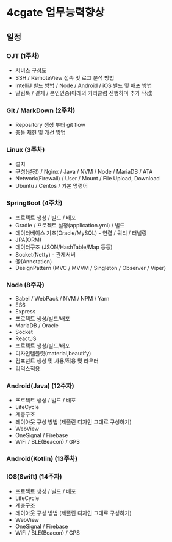 # 4cgate 업무능력향상

## 일정

### OJT (1주차)
- 서비스 구성도
- SSH / RemoteView 접속 및 로그 분석 방법
- IntelliJ 빌드 방법 / Node / Android / iOS 빌드 및 배포 방법
- 알림톡 / 결제 / 본인인증(아래의 커리큘럼 진행하며 추가 작성)

### Git / MarkDown (2주차)
- Repository 생성 부터 git flow
- 충돌 재현 및 개선 방법

### Linux (3주차)
- 설치
- 구성(설정) / Nginx / Java / NVM / Node / MariaDB / ATA
- Network(Firewall) / User / Mount / File Upload, Download
- Ubuntu / Centos / 기본 명령어

### SpringBoot (4주차)
- 프로젝트 생성 / 빌드 / 배포
- Gradle / 프로젝트 설정(application.yml) / 빌드
- 데이터베이스 기초(Oracle/MySQL) - 연결 / 쿼리 / 터널링
- JPA(ORM)
- 데이터구조 (JSON/HashTable/Map 등등)
- Socket(Netty) - 관제서버
- @(Annotation)
- DesignPattern (MVC / MVVM / Singleton / Observer / Viper)

### Node (8주차)
- Babel / WebPack / NVM / NPM / Yarn
- ES6
- Express
- 프로젝트 생성/빌드/배포
- MariaDB / Oracle
- Socket
- ReactJS
- 프로젝트 생성/빌드/배포
- 디자인템플릿(material,beautify)
- 컴포넌트 생성 및 사용/적용 및 라우터
- 리덕스적용 


### Android(Java) (12주차)
- 프로젝트 생성 / 빌드 / 배포
- LifeCycle
- 계층구조
- 레이아웃 구성 방법 (제플린 디자인 그대로 구성하기)
- WebView
- OneSignal / Firebase
- WiFi / BLE(Beacon) / GPS

### Android(Kotlin) (13주차)


### IOS(Swift) (14주차)
- 프로젝트 생성 / 빌드 / 배포
- LifeCycle
- 계층구조
- 레이아웃 구성 방법 (제플린 디자인 그대로 구성하기)
- WebView
- OneSignal / Firebase
- WiFi / BLE(Beacon) / GPS













